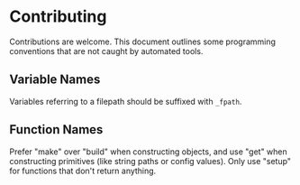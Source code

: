 # Contributing

Contributions are welcome.
This document outlines some programming conventions that are not caught by automated tools.

## Variable Names

Variables referring to a filepath should be suffixed with `_fpath`.

## Function Names

Prefer "make" over "build" when constructing objects, and use "get" when constructing primitives (like string paths or config values).
Only use "setup" for functions that don't return anything.
